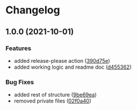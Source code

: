 # Changelog

## 1.0.0 (2021-10-01)


### Features

* added release-please action ([390d75e](https://www.github.com/rluque8/nested-mask/commit/390d75edda7343fd3a32c25fa12dcae0bbea4c62))
* added working logic and readme doc ([d455362](https://www.github.com/rluque8/nested-mask/commit/d45536298a33b0faa1799940d540e2b02475ffc6))


### Bug Fixes

* added rest of structure ([9be69ea](https://www.github.com/rluque8/nested-mask/commit/9be69ea297845bf27ad7bf7467d3e672f1aee51f))
* removed private files ([02f0a40](https://www.github.com/rluque8/nested-mask/commit/02f0a40e4fbc26da2ea00ce53551eb8d7df6232a))
